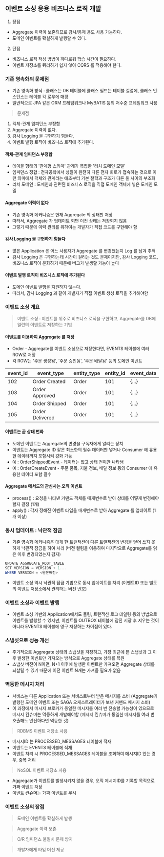 ## 이벤트 소싱 응용 비즈니스 로직 개발 

1. 장점
- Aggregate 이력이 보존되므로 감사/통제 용도 사용 가능하다.
- 도메인 이벤트를 확실하게 발행할 수 있다.

2. 단점
- 비즈니스 로직 작성 방법이 까다로워 학습 시간이 필요하다.
- 이벤트 저장소를 쿼리하기 쉽지 않아 CQRS 를 적용해야 한다.


### 기존 영속화의 문제점
- 기존 영속화 방식 : 클래스는 DB 테이블에 클래스 필드는 테이블 컬럼에, 클래스 인스턴스는 테이블 각 로우에 매핑
- 일반적으로 JPA 같은 ORM 프레임워크나 MyBATIS 등의 저수준 프레임워크 사용

> 문제점 

1. 객체-관계 임피던스 부정합
2. Aggregate 이력이 없다.
3. 감사 Logging 을 구현하기 힘들다.
4. 이벤트 발행 로직이 비즈니스 로직에 추가된다.

#### 객체-관계 임피던스 부정합
- 테이블 형태의 '관계형 스키마' 관계가 복잡한 '리치 도메인 모델'
- 임피던스 정합 : 전자공학에서 성질이 완전히 다른 전자 회로가 접속하는 것으로 이런 의미에서 객체와 관계라는 
애초부터 기본 철학과 구조가 다른 둘 사이의 부조화
- 리치 도메인 : 도메인과 관련된 비즈니스 로직을 직접 도메인 객체에 넣은 도메인 모델 

#### Aggregate 이력이 없다
- 기존 영속화 메커니즘은 현재 Aggregate 의 상태만 저장
- 따라서, Aggregate 가 업데이트 되면 이전 상태는 저장되지 않음
- 그렇기 때문에 이력 관리를 위하여는 개발자가 직접 코드를 구현해야 함

#### 감사 Logging 을 구현하기 힘들다
- 많은 Application 은 어느 사용자가 Aggregate 를 변경했는지 Log 를 남겨 추적
- 감사 Logging 은 구현하는데 시간이 걸리는 것도 문제이지만, 
감사 Logging 코드, 비즈니스 로직이 분화하기 때문에 버그가 발생할 가능이 높다

#### 이벤트 발행 로직이 비즈니스 로직에 추가된다
- 도메인 이벤트 발행을 지원하지 않는다.
- 따라서, 감사 Logging 과 같이 개발자가 직접 이벤트 생성 로직을 추가해야함
   
   
### 이벤트 소싱 개요  

> 이벤트 소싱 : 이벤트를 위주로 비즈니스 로직을 구현하고, Aggregate를 DB에 일련의 이벤트로 저장하는 기법 

#### 이벤트를 이용하여 Aggregate 를 저장
- Order - Aggregate를 이벤트 소싱으로 저장한다면, EVENTS 테이블에 여러 ROW로 저장
- 각 ROW는 '주문 생성됨', '주문 승인됨', '주문 배달됨' 등의 도메인 이벤트

|event_id|event_type|entity_type|entity_id|event_data
|---|---|---|---|---|
|102|Order Created|Order|101|{...}|
|103|Order Approved|Order|101|{...}|
|104|Order Shipped|Order|101|{...}|
|105|Order Delivered|Order|101|{...}|

#### 이벤트는 곧 상태 변화
- 도메인 이벤트는 Aggregate의 변경을 구독자에게 알리는 장치
- 이벤트는 Aggregate ID 같은 최소한의 필수 데이터만 넣거나 Consumer 에 유용한 데이터까지 포함시켜 강화 가능 
- 예 : OrderShippedEvent - 데이터는 없고 상태 전이만 나타냄
- 예 : OrderCreateEvent - 주문 품목, 지불 정보, 배달 정보 등의 Consumer 에 유용한 데이터 포함 필수

#### Aggregate 메서드의 관심사는 오직 이벤트
- process() : 요청을 나타낸 커맨드 객체를 매개변수로 받아 상태를 어떻게 변경해야 할지 결정 (1개)
- apply() : 각자 정해진 이벤트 타입을 매개변수로 받아 Aggregate 를 업데이트 (1개 이상)

### 동시 업데이트 : 낙관적 잠금
- 기존 영속화 메커니즘은 대게 한 트랜잭션이 다른 트랜잭션의 변경을 덮어 쓰지 못하게 낙관적 잠금을 하여 처리 (버전 컬럼을 이용하여 마지막으로 Aggregate를 읽은 이후 변경되었는지 감지)
````java
UPDATE AGGREGATE_ROOT_TABLE
SET VERSION = VERSION + 1...
WHERE VERSION = <원본버전>
````
- 이벤트 소싱 역시 낙관적 잠금 기법으로 동시 업데이트를 처리 (이벤트ID 또는 별도의 이벤트 저장소에서 관리하는 버전 번호)

### 이벤트 소싱과 이벤트 발행
- 이벤트 소싱 기반의 Application에서도 폴링, 트랜잭션 로그 테일링 등의 방법으로 이벤트를 발행할 수 있지만, 
이벤트를 OUTBOX 테이블에 잠깐 저장 후 지우는 것이 아니라 EVENTS 테이블에 영구 저장하는 차이점이 있다.

### 스냅샷으로 성능 개선
- 주기적으로 Aggregate 상태의 스냅샷을 저장하고, 가장 최근에 뜬 스냅샷과 그 이후 발생한 이벤트만 가져오는 방식으로 Aggregate 상태를 복원
- 스냅샷 버전이 N이면, N+1 이후에 발생한 이벤트만 가져오면 Aggregate 상태를 되살릴 수 있기 때문에 이전 이벤트 N개는 가져올 필요가 없음

### 멱등한 메시지 처리
- 서비스는 다른 Application 또는 서비스로부터 받은 메시지를 소비 (Aggregate가 발행한 도메인 이벤트 또는 SAGA 오케스트레이터가 보낸 커맨드 메시지 소비)
- 이 과정에서 메시지 브로커가 동일한 메시지를 여러 번 전송할 가능성이 있으므로 메시지 컨슈머는 멱등하게 개발해야함 (메시지 컨슈머가 동일한 메시지를 여러 번 호출해도 안전하다면 멱등한 것)

> RDBMS 이벤트 저장소 사용
- 메시지ID 는 PROCESSED_MESSAGES 테이블에 적재
- 이벤트는 EVENTS 테이블에 적재 
- 이벤트 처리 시 PROCESSED_MESSAGES 테이블을 조회하여 메시지ID 있는 경우, 중복 처리

> NoSQL 이벤트 저장소 사용
- Aggregate가 이벤트를 발생시키지 않을 경우, 오직 메시지ID를 기록할 목적으로 가짜 이벤트 저장
- 이벤트 컨슈머는 가짜 이벤트를 무시   

### 이벤트 소싱의 장점

> 도메인 이벤트를 확실하게 발행

> Aggregate 이력 보존

> O/R 임피던스 불일치 문제 방지

> 개발자에게 타임 머신 제공